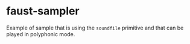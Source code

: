 # faust-sampler

Example of sample that is using the `soundfile` primitive and that can be played in polyphonic mode. 
